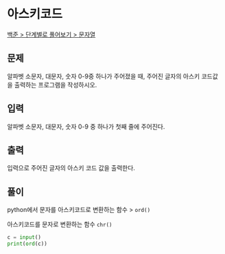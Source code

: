 # 아스키코드

[백준 > 단계별로 풀어보기 > 문자열](https://www.acmicpc.net/problem/11654)

## 문제

알파벳 소문자, 대문자, 숫자 0-9중 하나가 주어졌을 때, 주어진 글자의 아스키 코드값을 출력하는 프로그램을 작성하시오.

## 입력

알파벳 소문자, 대문자, 숫자 0-9 중 하나가 첫째 줄에 주어진다.

## 출력

입력으로 주어진 글자의 아스키 코드 값을 출력한다.

## 풀이

python에서 문자를 아스키코드로 변환하는 함수 > `ord()`

아스키코드를 문자로 변환하는 함수 `chr()`

```python
c = input()
print(ord(c))
```

